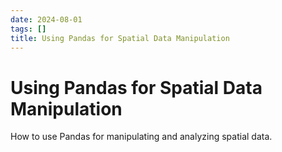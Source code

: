 ```yaml
---
date: 2024-08-01
tags: []
title: Using Pandas for Spatial Data Manipulation
---
```


# Using Pandas for Spatial Data Manipulation

How to use Pandas for manipulating and analyzing spatial data.
